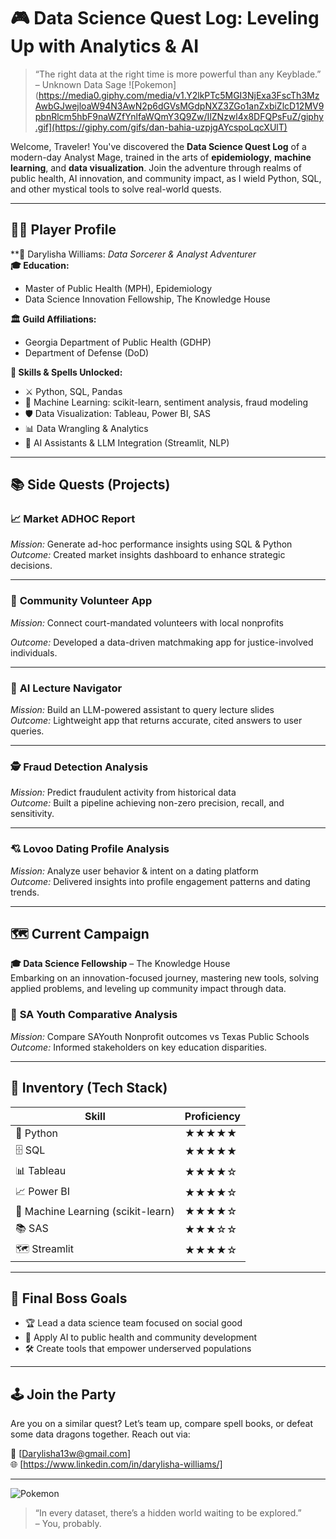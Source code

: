 # 🎮 Data Science Quest Log: Leveling Up with Analytics & AI

> “The right data at the right time is more powerful than any Keyblade.” – Unknown Data Sage
![Pokemon](https://media0.giphy.com/media/v1.Y2lkPTc5MGI3NjExa3FscTh3MzAwbGJwejloaW94N3AwN2p6dGVsMGdpNXZ3ZGo1anZxbiZlcD12MV9pbnRlcm5hbF9naWZfYnlfaWQmY3Q9Zw/IlZNzwl4x8DFQPsFuZ/giphy.gif](https://giphy.com/gifs/dan-bahia-uzpjgAYcspoLqcXUlT)


Welcome, Traveler! You've discovered the **Data Science Quest Log** of a modern-day Analyst Mage, trained in the arts of **epidemiology**, **machine learning**, and **data visualization**. Join the adventure through realms of public health, AI innovation, and community impact, as I wield Python, SQL, and other mystical tools to solve real-world quests.

---

## 🧙‍♂️ Player Profile

**🪪 Darylisha Williams: *Data Sorcerer & Analyst Adventurer*  
**🎓 Education:**  
- Master of Public Health (MPH), Epidemiology  
- Data Science Innovation Fellowship, The Knowledge House  

**🏛️ Guild Affiliations:**  
- Georgia Department of Public Health (GDHP)  
- Department of Defense (DoD)  

**🔮 Skills & Spells Unlocked:**  
- ⚔️ Python, SQL, Pandas  
- 🧠 Machine Learning: scikit-learn, sentiment analysis, fraud modeling  
- 🛡️ Data Visualization: Tableau, Power BI, SAS  
- 📊 Data Wrangling & Analytics  
- 🧭 AI Assistants & LLM Integration (Streamlit, NLP)

---

## 📚 Side Quests (Projects)

### 📈 **Market ADHOC Report**
*Mission:* Generate ad-hoc performance insights using SQL & Python   
*Outcome:* Created market insights dashboard to enhance strategic decisions.

---

### 🤝 **Community Volunteer App**
*Mission:* Connect court-mandated volunteers with local nonprofits  

*Outcome:* Developed a data-driven matchmaking app for justice-involved individuals.

---

### 🤖 **AI Lecture Navigator**
*Mission:* Build an LLM-powered assistant to query lecture slides   
*Outcome:* Lightweight app that returns accurate, cited answers to user queries.

---

### 🕵️ **Fraud Detection Analysis**
*Mission:* Predict fraudulent activity from historical data   
*Outcome:* Built a pipeline achieving non-zero precision, recall, and sensitivity.

---

### 💘 **Lovoo Dating Profile Analysis**
*Mission:* Analyze user behavior & intent on a dating platform  
*Outcome:* Delivered insights into profile engagement patterns and dating trends.

---

## 🗺️ Current Campaign

**🎓 Data Science Fellowship** – The Knowledge House  
Embarking on an innovation-focused journey, mastering new tools, solving applied problems, and leveling up community impact through data.

### 🏫 **SA Youth Comparative Analysis**
*Mission:* Compare SAYouth Nonprofit outcomes vs Texas Public Schools  
*Outcome:* Informed stakeholders on key education disparities.

---

## 🧰 Inventory (Tech Stack)

| Skill | Proficiency |
|-------|-------------|
| 🐍 Python | ★★★★★ |
| 🗄️ SQL | ★★★★★ |
| 📊 Tableau | ★★★★☆ |
| 📈 Power BI | ★★★★☆ |
| 🧠 Machine Learning (scikit-learn) | ★★★★☆ |
| 📚 SAS | ★★★☆☆ |
| 🗺️ Streamlit | ★★★★☆ |

---

## 🎯 Final Boss Goals

- 🏆 Lead a data science team focused on social good  
- 🧬 Apply AI to public health and community development  
- 🛠️ Create tools that empower underserved populations  

---

## 🕹️ Join the Party

Are you on a similar quest? Let’s team up, compare spell books, or defeat some data dragons together. Reach out via:

📧 [Darylisha13w@gmail.com]  
🌐 [https://www.linkedin.com/in/darylisha-williams/]  

---

![Pokemon](https://media0.giphy.com/media/v1.Y2lkPTc5MGI3NjExa3FscTh3MzAwbGJwejloaW94N3AwN2p6dGVsMGdpNXZ3ZGo1anZxbiZlcD12MV9pbnRlcm5hbF9naWZfYnlfaWQmY3Q9Zw/IlZNzwl4x8DFQPsFuZ/giphy.gif)



> “In every dataset, there’s a hidden world waiting to be explored.”  
> – You, probably.
